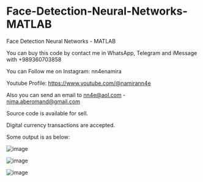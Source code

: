 # Face-Detection-Neural-Networks-MATLAB
Face Detection Neural Networks - MATLAB

You can buy this code by contact me in WhatsApp, Telegram and iMessage with +989360703858

You can Follow me on Instagram: nn4enamira

Youtube Profile: https://www.youtube.com/@namirann4e

Also you can send an email to nn4e@aol.com - nima.aberomand@gmail.com

Source code is available for sell.

Digital currency transactions are accepted.

Some output is as below:

![image](https://github.com/user-attachments/assets/1c2cc08d-7c8d-4471-b629-162408718100)

![image](https://github.com/user-attachments/assets/b49ee47b-711c-48b3-88fc-be52888a5c99)

![image](https://github.com/user-attachments/assets/a99fc537-36d1-4fb4-8c4e-e4978db92ea1)

